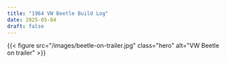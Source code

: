 ```yaml
---
title: "1964 VW Beetle Build Log"
date: 2025-05-04
draft: false
---
```


{{< figure src="/images/beetle-on-trailer.jpg" class="hero" alt="VW Beetle on trailer" >}}